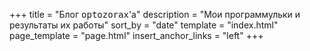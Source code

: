 +++
title = "Блог <tt>optozorax</tt>'а"
description = "Мои программульки и результаты их работы"
sort_by = "date"
template = "index.html"
page_template = "page.html"
insert_anchor_links = "left"
+++